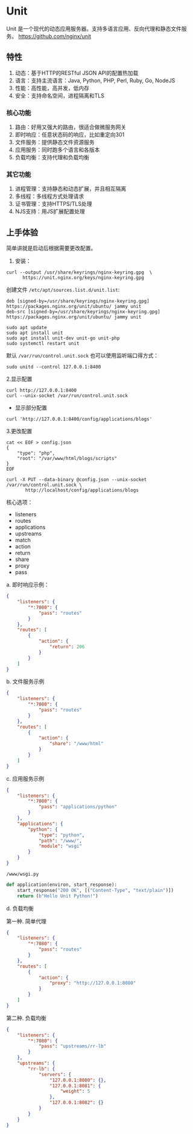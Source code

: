 # Unit

Unit 是一个现代的动态应用服务器。支持多语言应用、反向代理和静态文件服务。
https://github.com/nginx/unit

## 特性

1. 动态：基于HTTP的RESTful JSON API的配置热加载
2. 语言：支持主流语言：Java, Python, PHP, Perl, Ruby, Go, NodeJS
3. 性能：高性能，高并发，低内存
4. 安全：支持命名空间，进程隔离和TLS

### 核心功能
1. 路由：好用又强大的路由，很适合做微服务网关
2. 即时响应：任意状态码的响应，比如重定向301
3. 文件服务：提供静态文件资源服务
4. 应用服务：同时跑多个语言和各版本
5. 负载均衡：支持代理和负载均衡

### 其它功能
1. 进程管理：支持静态和动态扩展，并且相互隔离
2. 多线程：多线程方式处理请求
3. 证书管理：支持HTTPS/TLS处理
4. NJS支持：用JS扩展配置处理

## 上手体验

简单讲就是启动后根据需要更改配置。

1. 安装：
```shell
curl --output /usr/share/keyrings/nginx-keyring.gpg  \
      https://unit.nginx.org/keys/nginx-keyring.gpg
```
创建文件 `/etc/apt/sources.list.d/unit.list`:
```text
deb [signed-by=/usr/share/keyrings/nginx-keyring.gpg] https://packages.nginx.org/unit/ubuntu/ jammy unit
deb-src [signed-by=/usr/share/keyrings/nginx-keyring.gpg] https://packages.nginx.org/unit/ubuntu/ jammy unit
```

```shell
sudo apt update
sudo apt install unit
sudo apt install unit-dev unit-go unit-php
sudo systemctl restart unit
```

默认 `/var/run/control.unit.sock`
也可以使用监听端口得方式：
```shell
sudo unitd --control 127.0.0.1:8400
```

2.显示配置
```shell
curl http://127.0.0.1:8400
curl --unix-socket /var/run/control.unit.sock
```
* 显示部分配置
```shell
curl 'http://127.0.0.1:8400/config/applications/blogs'
```

3.更改配置

```shell
cat << EOF > config.json
{
    "type": "php",
    "root": "/var/www/html/blogs/scripts"
}
EOF

curl -X PUT --data-binary @config.json --unix-socket /var/run/control.unit.sock \
       http://localhost/config/applications/blogs
```

核心选项：
- listeners
- routes
- applications
- upstreams
- match
- action
- return
- share
- proxy
- pass

a. 即时响应示例：
```json
{
    "listeners": {
        "*:7080": {
            "pass": "routes"
        }
    },
    "routes": [
        {
            "action": {
                "return": 206
            }
        }
    ]
}
```
b. 文件服务示例
```json
{
    "listeners": {
        "*:7080": {
            "pass": "routes"
        }
    },
    "routes": [
        {
            "action": {
                "share": "/www/html"
            }
        }
    ]
}
```

c. 应用服务示例
```json
{
    "listeners": {
        "*:7080": {
            "pass": "applications/python"
        }
    },
    "applications": {
        "python": {
            "type": "python",
            "path": "/www/",
            "module": "wsgi"
        }
    }
}
```
`/www/wsgi.py`
```python
def application(environ, start_response):
    start_response("200 OK", [("Content-Type", "text/plain")])
    return (b"Hello Unit Python!")
```

d. 负载均衡

第一种. 简单代理
```json
{
    "listeners": {
        "*:7080": {
            "pass": "routes"
        }
    },
    "routes": [
        {
            "action": {
                "proxy": "http://127.0.0.1:8080"
            }
        }
    ]
}
```

第二种. 负载均衡
```json
{
    "listeners": {
        "*:7080": {
            "pass": "upstreams/rr-lb"
        }
    },
    "upstreams": {
        "rr-lb": {
            "servers": {
                "127.0.0.1:8080": {},
                "127.0.0.1:8081": {
                    "weight": 5
                },
                "127.0.0.1:8082": {}
            }
        }
    }
}
```

